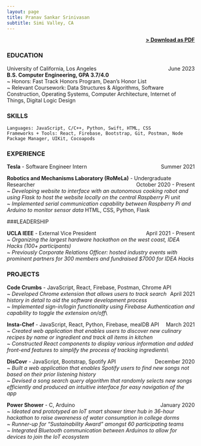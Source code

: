 ```yaml
---
layout: page
title: Pranav Sankar Srinivasan
subtitle: Simi Valley, CA
---
```


<span style="float: right; "><a href="{{ '/assets/resume.pdf' | prepend: site.baseurl }}"><strong>> Download as PDF</strong></a> </span>
<br>

### EDUCATION

University of California, Los Angeles <span style="float: right; ">June 2023</span>  
**B.S. Computer Engineering, GPA 3.7/4.0**  
~ Honors: Fast Track Honors Program, Dean’s Honor List\
~ Relevant Coursework: Data Structures \& Algorithms, Software Construction, Operating Systems, Computer Architecture, Internet of Things, Digital Logic Design 

### SKILLS
``` Languages: JavaScript, C/C++, Python, Swift, HTML, CSS ```\
``` Frameworks + Tools: React, Firebase, Bootstrap, Git, Postman, Node Package Manager, UIKit, Cocoapods ```  

### EXPERIENCE

**Tesla** - Software Engineer Intern <span style="float: right; ">Summer 2021</span>
 
**Robotics and Mechanisms Laboratory (RoMeLa)** - Undergraduate Researcher <span style="float: right; ">October 2020 - Present</span>  
_~ Developing website to interface with an autonomous cooking robot and using Flask to host the website locally on the central Raspberry Pi unit_\
_~ Implemented serial communication capability between Raspberry Pi and Arduino to monitor sensor data_
HTML, CSS, Python, Flask

###LEADERSHIP

**UCLA IEEE** - External Vice President <span style="float: right; ">April 2021 - Present</span>  
_~ Organizing the largest hardware hackathon on the west coast, IDEA Hacks (100+ participants)_\
_~ Previously Corporate Relations Officer: hosted industry events with prominent partners for 300 members and fundraised \$7000 for IDEA Hacks_

### PROJECTS
**Code Crumbs** - JavaScript, React, Firebase, Postman, Chrome API <span style="float: right; ">April 2021</span>  
_~ Developed Chrome extension that allows users to track search history in detail to aid the software development process_\
_~ Implemented sign-in/login functionality using Firebase Authentication and capability to toggle the extension on/off_\

**Insta-Chef** - JavaScript, React, Python, Firebase, mealDB API <span style="float: right; ">March 2021</span>  
_~ Created web application that enables users to discover new culinary recipes by name or ingredient and track all items in kitchen_\
_~ Constructed React components to display various information and added front-end features to simplify the process of tracking ingredients_\

**DisCovr** - JavaScript, Bootstrap, Spotify API <span style="float: right; ">December 2020</span>  
_~ Built a web application that enables Spotify users to find new songs not based on their prior listening history_\
_~ Devised a song search query algorithm that randomly selects new songs efficiently and produced an intuitive interface for easy navigation of the app_

**Power Shower** - C, Arduino <span style="float: right; ">January 2020</span>  
_~ Ideated and prototyped an IoT smart shower timer hub in 36-hour hackathon to raise awareness of water consumption in college dorms_\
_~ Runner-up for “Sustainability Award” amongst 60 participating teams_\
_~ Integrated Bluetooth communication between Arduinos to allow for devices to join the IoT ecosystem_

<!--
### RECOGNITION & INTERESTS

- Etiam luctus ante quis est dictum faucibus.
- Etiam luctus ante quis est dictum faucibus.
- Etiam luctus ante quis est dictum faucibus.
- Etiam luctus ante quis est dictum faucibus.
- Etiam luctus ante quis est dictum faucibus.
- Etiam luctus ante quis est dictum faucibus.

-->